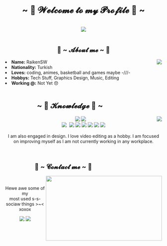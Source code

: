 <!DOCTYPE html>

<body>
    <h1 align="center">~ 👹 𝓦𝓮𝓵𝓬𝓸𝓶𝓮 𝓽𝓸 𝓶𝔂 𝓟𝓻𝓸𝓯𝓲𝓵𝓮 👹 ~</h1>
    <br>
    <div align="center">
        <img src="https://c.tenor.com/OKQABvyVCbkAAAAd/demon-slayer.gif">
    </div>
    <br>
    <div>
        <h2 align="center"> 🦊 ~ 𝓐𝓫𝓸𝓾𝓽 𝓶𝓮 ~ 🦊 </h2>
        <img src="https://c.tenor.com/xBh07rz9GHYAAAAC/nezuko-kamado-nezuko.gif" align="right">
        <li>
            <b>Name:</b> RaikenSW
        </li>
        <li>
            <b>Nationality:</b> Turkish
        </li>
        <li>
            <b>Loves:</b> coding, animes, basketball and games maybe -///-
        </li>
        <li>
            <b>Hobbys:</b> Tech Stuff, Graphics Design, Music, Editing
        </li>
        <li>
            <b>Working @:</b> Not Yet 😞
        </li>
        <br>
    </div>
    <div>
        <h2 align="left" style="font-size: 24px">                  ~ 📇 𝓚𝓷𝓸𝔀𝓵𝓮𝓭𝓰𝓮 📇 ~</h2>
        <p>
            <img src="https://i.pinimg.com/originals/8d/4b/77/8d4b77c44b7a68c0fd609411e2c0ec3c.gif" align="right">
    </div>
    <div>
        <p align="center">
            <img
                src="https://img.shields.io/badge/html5%20-%23E34F26.svg?&style=for-the-badge&logo=html5&logoColor=white" />
            <img
                src="https://img.shields.io/badge/css3%20-%231572B6.svg?&style=for-the-badge&logo=css3&logoColor=white" /><br>
            <img
                src="https://img.shields.io/badge/Sass-CC6699?style=for-the-badge&logo=sass&logoColor=white" />
             <img
                src="https://img.shields.io/badge/node.js%20-%2343853D.svg?&style=for-the-badge&logo=node.js&logoColor=white" />
            <img src="https://img.shields.io/badge/Vue.js-35495E?style=for-the-badge&logo=vuedotjs&logoColor=4FC08D" />
            <img
                src="https://img.shields.io/badge/javascript%20-%23323330.svg?&style=for-the-badge&logo=javascript&logoColor=%23F7DF1E" />
            <img
                src="https://img.shields.io/badge/git%20-%23F05033.svg?&style=for-the-badge&logo=git&logoColor=white" />
            <img
                src="https://img.shields.io/badge/adobe%20photoshop%20-%2331A8FF.svg?&style=for-the-badge&logo=adobe%20photoshop&logoColor=white" />
            <img
                src="https://img.shields.io/badge/Figma-F24E1E?style=for-the-badge&logo=figma&logoColor=white" />
            <br><br>
            I am also engaged in design. I love video editing as a hobby. I am focused on improving myself as I am not
            currently working in any workplace.
        </p>
        <br>
        <h2>                   📝 ~ 𝓒𝓸𝓷𝓽𝓪𝓬𝓽 𝓶𝓮 ~ 📝</h2>
        <img src="https://media.giphy.com/media/12mF7MMDXsHdcs/giphy.gif" align="right" width="373.5px"
            height="208.5px">
        <br>
        <p align="center">Hewe awe some of my <br>
            most used s-s-sociaw things >~< xoxox</p>
                <p align="center"><a href="https://twitter.com/BladesSwitch" target="_blank"><img
                            src="https://img.shields.io/badge/SwitchBlades%20-%231DA1F2.svg?&style=for-the-badge&logo=Twitter&logoColor=white" /></a>
                    <a href="https://discord.gg/HxtrF73w" target="_blank"><img
                            src="https://img.shields.io/badge/SwitchBlades%20-%237289DA.svg?&style=for-the-badge&logo=discord&logoColor=white" /></a>
                </p>
    </div>
    <br>
</body>

